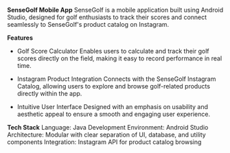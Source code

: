 **SenseGolf Mobile App**
SenseGolf is a mobile application built using Android Studio, designed for golf enthusiasts to track their scores and connect seamlessly to SenseGolf's product catalog on Instagram.

**Features**
- Golf Score Calculator
Enables users to calculate and track their golf scores directly on the field, making it easy to record performance in real time.

- Instagram Product Integration
Connects with the SenseGolf Instagram Catalog, allowing users to explore and browse golf-related products directly within the app.

- Intuitive User Interface
Designed with an emphasis on usability and aesthetic appeal to ensure a smooth and engaging user experience.

**Tech Stack**
Language: Java
Development Environment: Android Studio
Architecture: Modular with clear separation of UI, database, and utility components
Integration: Instagram API for product catalog browsing
